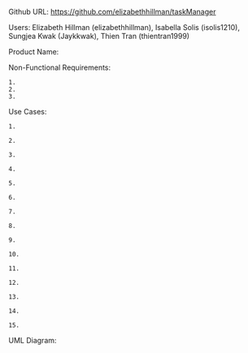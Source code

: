 Github URL: https://github.com/elizabethhillman/taskManager

Users: Elizabeth Hillman (elizabethhillman), Isabella Solis (isolis1210), Sungjea Kwak (Jaykkwak), Thien Tran (thientran1999)

Product Name:

Non-Functional Requirements:

    1.
    2.
    3.

Use Cases:

    1.

    2.

    3.

    4.

    5.

    6.

    7.

    8.

    9.

    10.

    11.

    12.

    13.

    14.

    15.

UML Diagram: 
